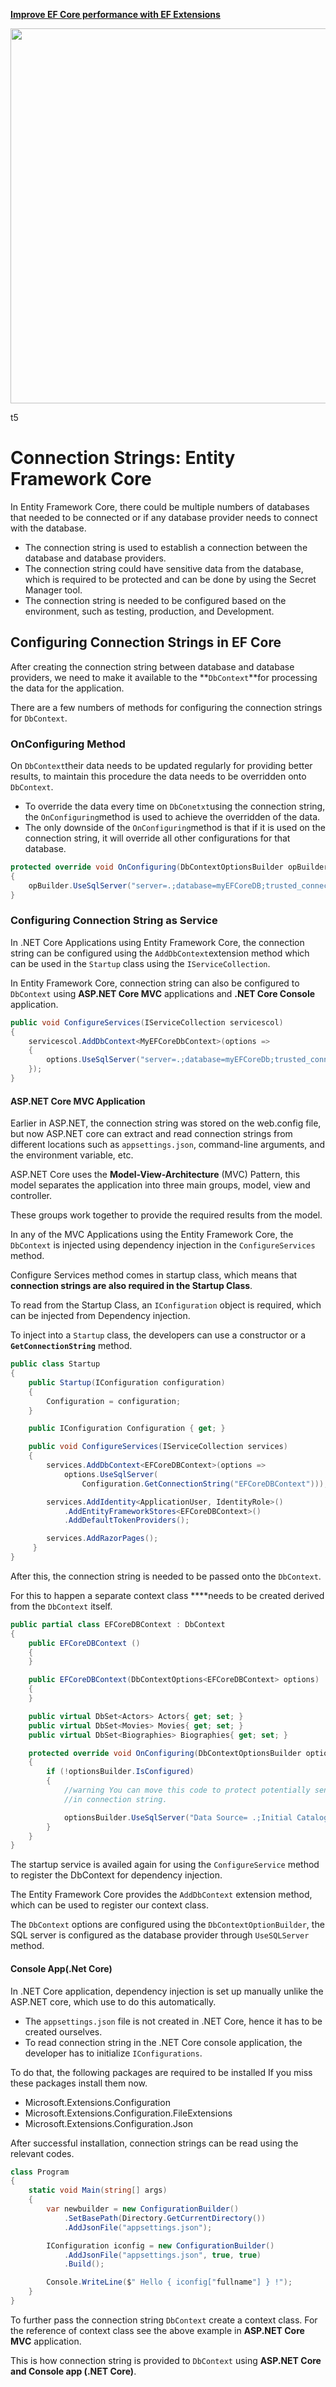 <a href="https://entityframework-extensions.net/">**Improve EF Core performance with EF Extensions**</a>

<a href="https://entityframework-extensions.net/">
<img src="https://zzzprojects.github.io/images/logo/entityframework-extensions-pub.jpg" width="600" />
</a>

t5

# Connection Strings: Entity Framework Core

In Entity Framework Core, there could be multiple numbers of databases that needed to be connected or if any database provider needs to connect with the database.

* The connection string is used to establish a connection between the database and database providers.
* The connection string could have sensitive data from the database, which is required to be protected and can be done by using the Secret Manager tool.
* The connection string is needed to be configured based on the environment, such as testing, production, and Development.

## Configuring Connection Strings in EF Core

After creating the connection string between database and database providers, we need to make it available to the **`DbContext`**for processing the data for the application.

There are a few numbers of methods for configuring the connection strings for `DbContext`.

### OnConfiguring Method

On `DbContext`their data needs to be updated regularly for providing better results, to maintain this procedure the data needs to be overridden onto `DbContext`.

* To override the data every time on `DbConetxt`using the connection string, the `OnConfiguring`method is used to achieve the overridden of the data.
* The only downside of the `OnConfiguring`method is that if it is used on the connection string, it will override all other configurations for that database.

```csharp
protected override void OnConfiguring(DbContextOptionsBuilder opBuilder)
{
    opBuilder.UseSqlServer("server=.;database=myEFCoreDB;trusted_connection=true;");
}
```

### Configuring Connection String as Service

In .NET Core Applications using Entity Framework Core, the connection string can be configured using the `AddDbContext`extension method which can be used in the `Startup` class using the `IServiceCollection`.

In Entity Framework Core, connection string can also be configured to `DbContext` using **ASP.NET Core MVC** applications and **.NET Core Console** application.

```csharp
public void ConfigureServices(IServiceCollection servicescol)
{
    servicescol.AddDbContext<MyEFCoreDbContext>(options => 
    {
        options.UseSqlServer("server=.;database=myEFCoreDb;trusted_connection=true;"));
    });
}
```

#### ASP.NET Core MVC Application

Earlier in ASP.NET, the connection string was stored on the web.config file, but now ASP.NET core can extract and read connection strings from different locations such as `appsettings.json`, command-line arguments, and the environment variable, etc. 

ASP.NET Core uses the **Model-View-Architecture** \(MVC\) Pattern, this model separates the application into three main groups, model, view and controller.

These groups work together to provide the required results from the model.

In any of the MVC Applications using the Entity Framework Core, the `DbContext` is injected using dependency injection in the `ConfigureServices` method.

Configure Services method comes in startup class, which means that **connection strings are also required in the Startup Class**.

To read from the Startup Class, an `IConfiguration` object is required, which can be injected from Dependency injection.

To inject into a `Startup` class, the developers can use a constructor or a **`GetConnectionString`** method.

```csharp
public class Startup
{
    public Startup(IConfiguration configuration)
    {
        Configuration = configuration;
    }

    public IConfiguration Configuration { get; }

    public void ConfigureServices(IServiceCollection services)
    {
        services.AddDbContext<EFCoreDBContext>(options =>
            options.UseSqlServer(
                Configuration.GetConnectionString("EFCoreDBContext")));

        services.AddIdentity<ApplicationUser, IdentityRole>()
            .AddEntityFrameworkStores<EFCoreDBContext>()
            .AddDefaultTokenProviders();

        services.AddRazorPages();
     }
}
```

After this, the connection string is needed to be passed onto the `DbContext`.

For this to happen a separate context class ****needs to be created derived from the `DbContext` itself.

```csharp
public partial class EFCoreDBContext : DbContext
{
    public EFCoreDBContext ()
    {
    }

    public EFCoreDBContext(DbContextOptions<EFCoreDBContext> options) : base(options)
    {
    }

    public virtual DbSet<Actors> Actors{ get; set; }
    public virtual DbSet<Movies> Movies{ get; set; }
    public virtual DbSet<Biographies> Biographies{ get; set; }

    protected override void OnConfiguring(DbContextOptionsBuilder optionsBuilder)
    {
        if (!optionsBuilder.IsConfigured)
        {
            //warning You can move this code to protect potentially senstive information
            //in connection string.

            optionsBuilder.UseSqlServer("Data Source= .;Initial Catalog=EFCoreDB;User ID=test;Password=test123");
        }
    }
}
```

The startup service is availed again for using the `ConfigureService` method to register the DbContext for dependency injection.

The Entity Framework Core provides the `AddDbContext` extension method, which can be used to register our context class.

The `DbContext` options are configured using the `DbContextOptionBuilder`, the SQL server is configured as the database provider through `UseSQLServer` method.

#### Console App\(.Net Core\)

In .NET Core application, dependency injection is set up manually unlike the ASP.NET core, which use to do this automatically.

* The `appsettings.json` file is not created in .NET Core, hence it has to be created ourselves.
* To read connection string in the .NET Core console application, the developer has to initialize `IConfigurations`.

To do that, the following packages are required to be installed If you miss these packages install them now.

* Microsoft.Extensions.Configuration
* Microsoft.Extensions.Configuration.FileExtensions
* Microsoft.Extensions.Configuration.Json

After successful installation, connection strings can be read using the relevant codes.

```csharp
class Program
{
    static void Main(string[] args)
    {
        var newbuilder = new ConfigurationBuilder()
            .SetBasePath(Directory.GetCurrentDirectory())
            .AddJsonFile("appsettings.json");

        IConfiguration iconfig = new ConfigurationBuilder()
            .AddJsonFile("appsettings.json", true, true)
            .Build();

        Console.WriteLine($" Hello { iconfig["fullname"] } !");
    }
}
```

To further pass the connection string `DbContext` create a context class. For the reference of context class see the above example in **ASP.NET Core MVC** application.

This is how connection string is provided to `DbContext` using **ASP.NET Core** **and Console app \(.NET Core\)**.

